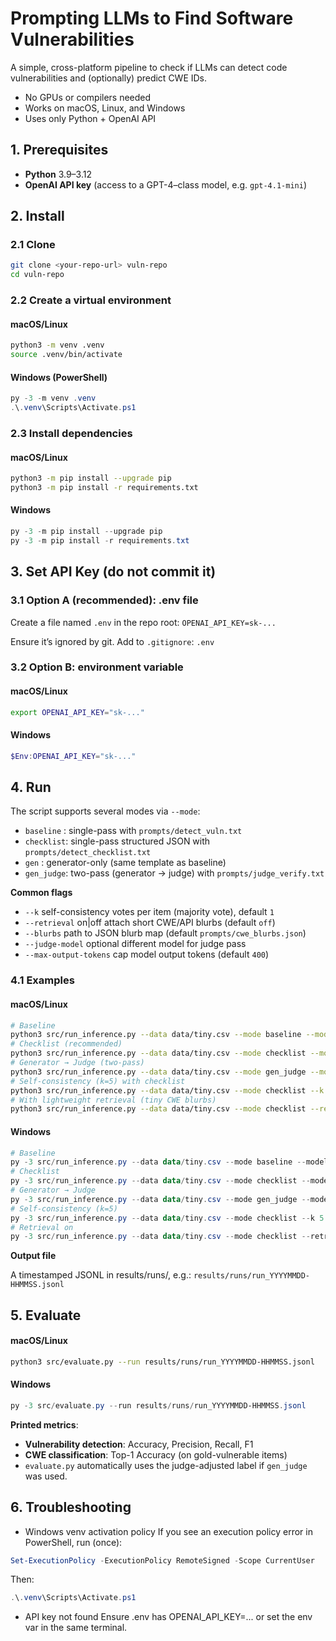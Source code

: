 # Prompting LLMs to Find Software Vulnerabilities

A simple, cross-platform pipeline to check if LLMs can detect code vulnerabilities and (optionally) predict CWE IDs.

- No GPUs or compilers needed
- Works on macOS, Linux, and Windows
- Uses only Python + OpenAI API

## 1. Prerequisites
- **Python** 3.9–3.12
- **OpenAI API key** (access to a GPT-4–class model, e.g. `gpt-4.1-mini`)

## 2. Install
### 2.1 Clone
```bash
git clone <your-repo-url> vuln-repo
cd vuln-repo
```
### 2.2 Create a virtual environment
#### macOS/Linux
```bash
python3 -m venv .venv
source .venv/bin/activate
```
#### Windows (PowerShell)
```powershell
py -3 -m venv .venv
.\.venv\Scripts\Activate.ps1
```
### 2.3 Install dependencies
#### macOS/Linux
```bash
python3 -m pip install --upgrade pip
python3 -m pip install -r requirements.txt
```
#### Windows
```powershell
py -3 -m pip install --upgrade pip
py -3 -m pip install -r requirements.txt
```

## 3. Set API Key (do not commit it)
### 3.1 Option A (recommended): .env file
Create a file named `.env` in the repo root: `OPENAI_API_KEY=sk-...`

Ensure it’s ignored by git. Add to `.gitignore`: `.env`
### 3.2 Option B: environment variable
#### macOS/Linux
```bash
export OPENAI_API_KEY="sk-..."
```
#### Windows
```powershell
$Env:OPENAI_API_KEY="sk-..."
```

## 4. Run

The script supports several modes via `--mode`:
- `baseline` : single-pass with `prompts/detect_vuln.txt`
- `checklist`: single-pass structured JSON with `prompts/detect_checklist.txt`
- `gen` : generator-only (same template as baseline)
- `gen_judge`: two-pass (generator → judge) with `prompts/judge_verify.txt`

**Common flags**
- `--k` self-consistency votes per item (majority vote), default `1`
- `--retrieval` on|off attach short CWE/API blurbs (default `off`)
- `--blurbs` path to JSON blurb map (default `prompts/cwe_blurbs.json`)
- `--judge-model` optional different model for judge pass
- `--max-output-tokens` cap model output tokens (default `400`)

### 4.1 Examples
#### macOS/Linux
```bash
# Baseline
python3 src/run_inference.py --data data/tiny.csv --mode baseline --model gpt-4.1-mini
# Checklist (recommended)
python3 src/run_inference.py --data data/tiny.csv --mode checklist --model gpt-4.1-mini
# Generator → Judge (two-pass)
python3 src/run_inference.py --data data/tiny.csv --mode gen_judge --model gpt-4.1-mini
# Self-consistency (k=5) with checklist
python3 src/run_inference.py --data data/tiny.csv --mode checklist --k 5 --model gpt-4.1-mini
# With lightweight retrieval (tiny CWE blurbs)
python3 src/run_inference.py --data data/tiny.csv --mode checklist --retrieval on --model gpt-4.1-mini
```
#### Windows
```powershell
# Baseline
py -3 src/run_inference.py --data data/tiny.csv --mode baseline --model gpt-4.1-mini
# Checklist
py -3 src/run_inference.py --data data/tiny.csv --mode checklist --model gpt-4.1-mini
# Generator → Judge
py -3 src/run_inference.py --data data/tiny.csv --mode gen_judge --model gpt-4.1-mini
# Self-consistency (k=5)
py -3 src/run_inference.py --data data/tiny.csv --mode checklist --k 5 --model gpt-4.1-mini
# Retrieval on
py -3 src/run_inference.py --data data/tiny.csv --mode checklist --retrieval on --model gpt-4.1-mini
```

**Output file**

A timestamped JSONL in results/runs/, e.g.: `results/runs/run_YYYYMMDD-HHMMSS.jsonl` 

## 5. Evaluate
#### macOS/Linux
```bash
python3 src/evaluate.py --run results/runs/run_YYYYMMDD-HHMMSS.jsonl
```

#### Windows
```powershell
py -3 src/evaluate.py --run results/runs/run_YYYYMMDD-HHMMSS.jsonl
```

**Printed metrics**:
- **Vulnerability detection**: Accuracy, Precision, Recall, F1
- **CWE classification**: Top-1 Accuracy (on gold-vulnerable items)
- `evaluate.py` automatically uses the judge-adjusted label if `gen_judge` was used.

## 6. Troubleshooting
- Windows venv activation policy
If you see an execution policy error in PowerShell, run (once):
```powershell
Set-ExecutionPolicy -ExecutionPolicy RemoteSigned -Scope CurrentUser
```
Then: 
```powershell
.\.venv\Scripts\Activate.ps1
```
- API key not found
Ensure .env has OPENAI_API_KEY=... or set the env var in the same terminal.